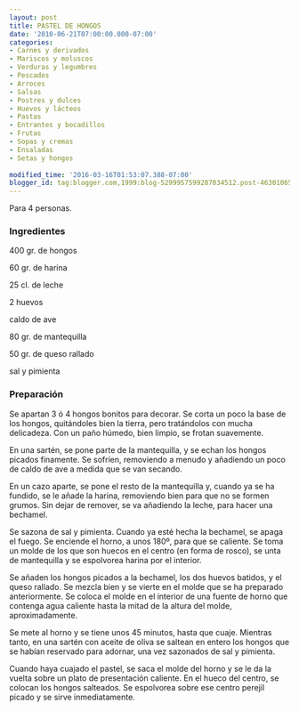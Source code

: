 ```yaml
---
layout: post
title: PASTEL DE HONGOS
date: '2010-06-21T07:00:00.000-07:00'
categories:
- Carnes y derivados
- Mariscos y moluscos
- Verduras y legumbres
- Pescados
- Arroces
- Salsas
- Postres y dulces
- Huevos y lácteos
- Pastas
- Entrantes y bocadillos
- Frutas
- Sopas y cremas
- Ensaladas
- Setas y hongos
 
modified_time: '2016-03-16T01:53:07.388-07:00'
blogger_id: tag:blogger.com,1999:blog-5299957599287034512.post-4630106519707014686
---
```


Para 4 personas.

<h3>Ingredientes</h3>

400 gr. de hongos

60 gr. de harina

25 cl. de leche

2 huevos

caldo de ave

80 gr. de mantequilla

50 gr. de queso rallado

sal y pimienta

<h3>Preparación</h3>

Se apartan 3 ó 4 hongos bonitos para decorar. Se corta un poco la base de los hongos, quitándoles bien la tierra, pero tratándolos con mucha delicadeza. Con un paño húmedo, bien limpio, se frotan suavemente.

En una sartén, se pone parte de la mantequilla, y se echan los hongos picados finamente. Se sofríen, removiendo a menudo y añadiendo un poco de caldo de ave a medida que se van secando.

En un cazo aparte, se pone el resto de la mantequilla y, cuando ya se ha fundido, se le añade la harina, removiendo bien para que no se formen grumos. Sin dejar de remover, se va añadiendo la leche, para hacer una bechamel.

Se sazona de sal y pimienta. Cuando ya esté hecha la bechamel, se apaga el fuego. Se enciende el horno, a unos 180&ordm;, para que se caliente. Se toma un molde de los que son huecos en el centro (en forma de rosco), se unta de mantequilla y se espolvorea harina por el interior.

Se añaden los hongos picados a la bechamel, los dos huevos batidos, y el queso rallado. Se mezcla bien y se vierte en el molde que se ha preparado anteriormente. Se coloca el molde en el interior de una fuente de horno que contenga agua caliente hasta la mitad de la altura del molde, aproximadamente.

Se mete al horno y se tiene unos 45 minutos, hasta que cuaje. Mientras tanto, en una sartén con aceite de oliva se saltean en entero los hongos que se habían reservado para adornar, una vez sazonados de sal y pimienta.

Cuando haya cuajado el pastel, se saca el molde del horno y se le da la vuelta sobre un plato de presentación caliente. En el hueco del centro, se colocan los hongos salteados. Se espolvorea sobre ese centro perejil picado y se sirve inmediatamente.

